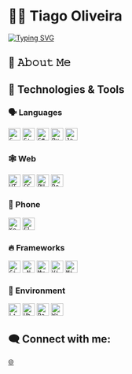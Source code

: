 # 🧑‍💻 Tiago Oliveira

<a href="https://git.io/typing-svg">
  <img src="https://readme-typing-svg.herokuapp.com?font=Fira+Code&duration=3500&pause=500&center=true&vCenter=true&width=435&lines=Hi+There!+%F0%9F%91%8B;I'm+Tiago+Oliveira;AKA+TinoMeister!+%F0%9F%98%8E" alt="Typing SVG" />
</a>

## 📖 𝙰𝚋𝚘𝚞𝚝 𝙼𝚎

## 🔧 Technologies & Tools

### 🗣️ Languages

<code><img title="C" height="25" src="https://cdn.jsdelivr.net/gh/devicons/devicon/icons/c/c-original.svg"></code>
<code><img title="C++" height="25" src="https://cdn.jsdelivr.net/gh/devicons/devicon/icons/cplusplus/cplusplus-original.svg"></code>
<code><img title="C#" height="25" src="https://cdn.jsdelivr.net/gh/devicons/devicon/icons/csharp/csharp-original.svg"></code>
<code><img title="Python" height="25" src="https://cdn.jsdelivr.net/gh/devicons/devicon/icons/python/python-original.svg"></code>
<code><img title="Javascript" height="25" src="https://cdn.jsdelivr.net/gh/devicons/devicon/icons/javascript/javascript-original.svg"></code>

### 🕸️ Web

<code><img title="HTML5" height="25" src="https://cdn.jsdelivr.net/gh/devicons/devicon/icons/html5/html5-original.svg"></code>
<code><img title="CSS" height="25" src="https://cdn.jsdelivr.net/gh/devicons/devicon/icons/css3/css3-original.svg"></code>
<code><img title="PHP" height="25" src="https://cdn.jsdelivr.net/gh/devicons/devicon/icons/php/php-original.svg"></code>
<code><img title="React" height="25" src="https://cdn.jsdelivr.net/gh/devicons/devicon/icons/react/react-original.svg"></code>

### 📱 Phone

<code><img title="Kotlin" height="25" src="https://cdn.jsdelivr.net/gh/devicons/devicon/icons/kotlin/kotlin-original.svg"></code>
<code><img title="Flutter" height="25" src="https://cdn.jsdelivr.net/gh/devicons/devicon/icons/flutter/flutter-original.svg"></code>

### 🔥 Frameworks

<code><img title="Git" height="25" src="https://cdn.jsdelivr.net/gh/devicons/devicon/icons/git/git-original.svg"></code>
<code><img title=".NetCore" height="25" src="https://cdn.jsdelivr.net/gh/devicons/devicon/icons/dotnetcore/dotnetcore-original.svg"></code>
<code><img title="MySQL" height="25" src="https://cdn.jsdelivr.net/gh/devicons/devicon/icons/mysql/mysql-original-wordmark.svg"></code>
<code><img title="Visual Studio Code" height="25" src="https://cdn.jsdelivr.net/gh/devicons/devicon/icons/vscode/vscode-original.svg"></code>
<code><img title="Microsoft Visual Studio" height="25" src="https://cdn.jsdelivr.net/gh/devicons/devicon/icons/visualstudio/visualstudio-plain.svg"></code>

### 🧰 Environment

<code><img title="Linux" height="25" src="https://cdn.jsdelivr.net/gh/devicons/devicon/icons/linux/linux-original.svg"></code>
<code><img title="Ubuntu" height="25" src="https://cdn.jsdelivr.net/gh/devicons/devicon/icons/ubuntu/ubuntu-plain.svg"></code>
<code><img title="RaspberryPi" height="25" src="https://cdn.jsdelivr.net/gh/devicons/devicon/icons/raspberrypi/raspberrypi-original.svg"></code>
<code><img title="Windows" height="25" src="https://cdn.jsdelivr.net/gh/devicons/devicon/icons/windows8/windows8-original.svg"></code>



## 🗨️ Connect with me:
[🌐](https://tinomeister.com)

<!--
**TinoMeister/TinoMeister** is a ✨ _special_ ✨ repository because its `README.md` (this file) appears on your GitHub profile.

Here are some ideas to get you started:

- 🔭 I’m currently working on ...
- 🌱 I’m currently learning ...
- 👯 I’m looking to collaborate on ...
- 🤔 I’m looking for help with ...
- 💬 Ask me about ...
- 📫 How to reach me: ...
- 😄 Pronouns: ...
- ⚡ Fun fact: ...
-->
